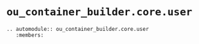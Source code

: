 # `ou_container_builder.core.user`

```{eval-rst}
.. automodule:: ou_container_builder.core.user
   :members:
```
